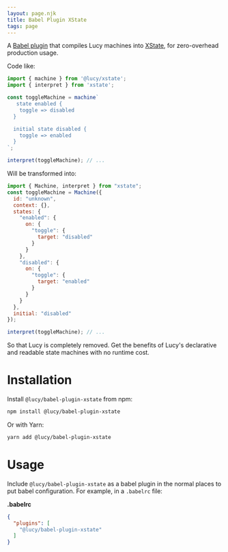 ```yaml
---
layout: page.njk
title: Babel Plugin XState
tags: page
---
```


A [Babel plugin](https://babeljs.io/docs/en/plugins/) that compiles Lucy machines into [XState](https://xstate.js.org/docs/), for zero-overhead production usage.

Code like:

```js
import { machine } from '@lucy/xstate';
import { interpret } from 'xstate';

const toggleMachine = machine`
   state enabled {
    toggle => disabled
  }

  initial state disabled {
    toggle => enabled
  }
`;

interpret(toggleMachine); // ...
```

Will be transformed into:

```js
import { Machine, interpret } from "xstate";
const toggleMachine = Machine({
  id: "unknown",
  context: {},
  states: {
    "enabled": {
      on: {
        "toggle": {
          target: "disabled"
        }
      }
    },
    "disabled": {
      on: {
        "toggle": {
          target: "enabled"
        }
      }
    }
  },
  initial: "disabled"
});

interpret(toggleMachine); // ...
```

So that Lucy is completely removed. Get the benefits of Lucy's declarative and readable state machines with no runtime cost.

# Installation

Install `@lucy/babel-plugin-xstate` from npm:

```bash
npm install @lucy/babel-plugin-xstate
```

Or with Yarn:

```bash
yarn add @lucy/babel-plugin-xstate
```

# Usage

Include `@lucy/babel-plugin-xstate` as a babel plugin in the normal places to put babel configuration. For example, in a `.babelrc` file:

__.babelrc__

```json
{
  "plugins": [
    "@lucy/babel-plugin-xstate"
  ]
}
```